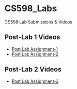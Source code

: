 # CS598_Labs
CS598 Lab Submissions &amp; Videos

## Post-Lab 1 Videos
* [Post Lab Assignment-1](https://youtu.be/kYfE5TcRzlo)
* [Post Lab Assignment-2](https://youtu.be/IBYA2VGmljk)

## Post-Lab 2 Videos
* [Post Lab Assignment-3](https://youtube.com/shorts/LK194Ge0eFA?feature=share)
